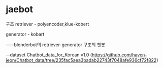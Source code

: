 # jaebot


구조 
retriever - polyencoder,klue-kobert

generator - kobart



----blenderbot의 retriever-generator 구조의 챗봇

--dataset
Chatbot_data_for_Korean v1.0 (https://github.com/haven-jeon/Chatbot_data/tree/235fac5aea3badab22743f7048afe936cf72f822)
